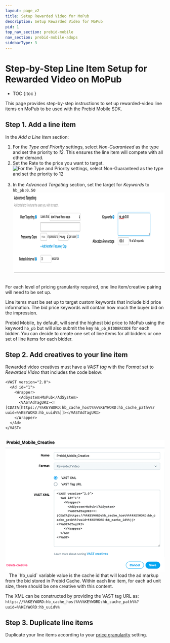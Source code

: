 ```yaml
---
layout: page_v2
title: Setup Rewarded Video for MoPub
description: Setup Rewarded Video for MoPub
pid: 1
top_nav_section: prebid-mobile
nav_section: prebid-mobile-adops
sidebarType: 3
---
```


# Step-by-Step Line Item Setup for Rewarded Video on MoPub

* TOC
{:toc }

This page provides step-by-step instructions to set up rewarded-video line items on MoPub to be used with the Prebid Mobile SDK.  

## Step 1. Add a line item  

  In the *Add a Line Item* section:
  1.  For the *Type and Priority* settings, select *Non-Guaranteed* as the type and set the priority to *12*. This ensures the line item will compete with all other demand.  
  2. Set the Rate to the price you want to target.&nbsp;  
  <img src="/assets/images/ad-ops/mopub/rewarded/mopub-lineitem-rewarded.png" width="1000" height="544" alt="For the Type and Priority settings, select Non-Guaranteed as the type and set the priority to 12">&nbsp;&nbsp;  
  3. In the *Advanced Targeting* section, set the target for *Keywords* to `hb_pb:0.50`&nbsp;
  <img src="/assets/images/ad-ops/mopub/rewarded/mopub-lineitem-advanced.png" width="1000" height="254" alt="In the Advanced Targeting section, set the target for Keywords to hb_pb:0.50">&nbsp;&nbsp;

For each level of pricing granularity required, one line item/creative pairing will need to be set up.

Line items must be set up to target custom keywords that include bid price information. The bid price keywords will contain how much the buyer bid on the impression.

Prebid Mobile, by default, will send the highest bid price to MoPub using the keyword `hb_pb` but will also submit the key  `hb_pb_BIDDERCODE` for each bidder. You can decide to create one set of line items for all bidders or one set of line items for each bidder.

## Step 2. Add creatives to your line item  
Rewarded video creatives must have a *VAST tag* with the *Format* set to *Rewarded Video* that includes the code below:

```
<VAST version="2.0">
  <Ad id="1">
    <Wrapper>
      <AdSystem>MoPub</AdSystem>
      <VASTAdTagURI><![CDATA[https://%%KEYWORD:hb_cache_host%%%%KEYWORD:hb_cache_path%%?uuid=%%KEYWORD:hb_uuid%%]]></VASTAdTagURI>
    </Wrapper>
  </Ad>
</VAST>
```  

<br>
<img src="/assets/images/ad-ops/mopub/rewarded/mopub_lineitem_vasttag2.png" alt="MoPub VAST tag code">&nbsp;&nbsp;  
The `hb_uuid` variable value is the cache id that will load the ad markup from the bid stored in Prebid Cache. Within each line item, for each ad unit size, there should be one creative with this content.

The XML can be constructed by providing the VAST tag URL as:
`https://%%KEYWORD:hb_cache_host%%%%KEYWORD:hb_cache_path%%?uuid=%%KEYWORD:hb_uuid%%`

## Step 3. Duplicate line items  
Duplicate your line items according to your [price granularity](/prebid-mobile/adops-price-granularity.html) setting.

